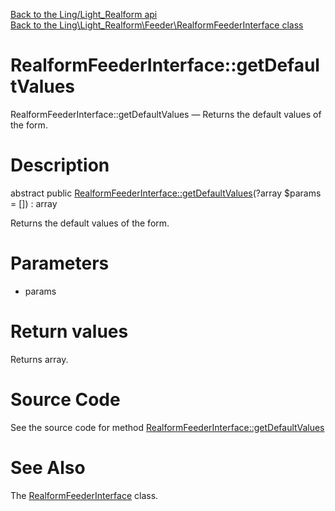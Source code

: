 [Back to the Ling/Light_Realform api](https://github.com/lingtalfi/Light_Realform/blob/master/doc/api/Ling/Light_Realform.md)<br>
[Back to the Ling\Light_Realform\Feeder\RealformFeederInterface class](https://github.com/lingtalfi/Light_Realform/blob/master/doc/api/Ling/Light_Realform/Feeder/RealformFeederInterface.md)


RealformFeederInterface::getDefaultValues
================



RealformFeederInterface::getDefaultValues — Returns the default values of the form.




Description
================


abstract public [RealformFeederInterface::getDefaultValues](https://github.com/lingtalfi/Light_Realform/blob/master/doc/api/Ling/Light_Realform/Feeder/RealformFeederInterface/getDefaultValues.md)(?array $params = []) : array




Returns the default values of the form.




Parameters
================


- params

    


Return values
================

Returns array.








Source Code
===========
See the source code for method [RealformFeederInterface::getDefaultValues](https://github.com/lingtalfi/Light_Realform/blob/master/Feeder/RealformFeederInterface.php#L18-L18)


See Also
================

The [RealformFeederInterface](https://github.com/lingtalfi/Light_Realform/blob/master/doc/api/Ling/Light_Realform/Feeder/RealformFeederInterface.md) class.



